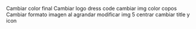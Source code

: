 Cambiar color final
Cambiar logo dress code
cambiar img color copos
Cambiar formato imagen al agrandar
modificar img 5 centrar
cambiar title y icon
